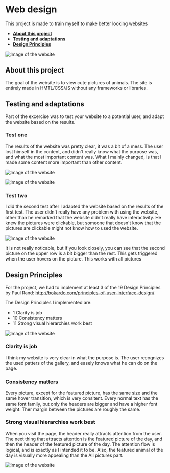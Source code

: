 # Web design

This project is made to train myself to make better looking websites

- **[About this project](#about-this-project)**
- **[Testing and adaptations](#testing-and-adaptations)**
- **[Design Principles](#design-principles)**

![Image of the website](https://i.imgur.com/1tpqCrH.png)

## About this project

The goal of the website is to view cute pictures of animals. The site is entirely made in HMTL/CSS/JS without any frameworks or libraries.

## Testing and adaptations

Part of the excercise was to test your website to a potential user, and adapt the website based on the results.

### Test one

The results of the website was pretty clear, it was a bit of a mess. The user lost himself in the content, and didn't really know what the purpose was, and what the most important content was.
What I mainly changed, is that I made some content more important than other content.

![Image of the website](https://i.imgur.com/1tpqCrH.png)

![Image of the website](https://i.imgur.com/r7m4Lpb.png)

### Test two

I did the second test after I adapted the website based on the results of the first test. The user didn't really have any problem with using the website, other than he remarked that the website didn't really have interactivity.
He knew the pictures were clickable, but someone that doesn't know that the pictures are clickable might not know how to used the website.

![Image of the website](https://i.imgur.com/wbzgX4k.png)

It is not really noticable, but if you look closely, you can see that the second picture on the upper row is a bit bigger than the rest. This gets triggered when the user hovers on the picture. This works with all pictures

## Design Principles

For the project, we had to implement at least 3 of the 19 Design Principles by Paul Rand: http://bokardo.com/principles-of-user-interface-design/

The Design Principles I implemented are:
- 1 Clarity is job
- 10 Consistency matters
- 11 Strong visual hierarchies work best

![Image of the website](https://i.imgur.com/r7m4Lpb.png)

### Clarity is job

I think my website is very clear in what the purpose is. The user recognizes the used patters of the gallery, and easely knows what he can do on the page.

### Consistency matters

Every picture, except for the featured picture, has the same size and the same hover transition, which is very consitent. Every normal text has the same font family, but only the headers are bigger and have a higher font weight. Ther margin between the pictures are roughly the same.

### Strong visual hierarchies work best

When you visit the page, the header really attracts attention from the user. The next thing that attracts attention is the featured picture of the day, and then the header of the featured picture of the day. The attention flow is logical, and is exactly as I intended it to be. Also, the featured animal of the day is visually more appealing than the All pictures part.

![Image of the website](https://i.imgur.com/4Q4ZK8q.png)